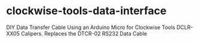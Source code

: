 # clockwise-tools-data-interface
DIY Data Transfer Cable Using an Arduino Micro for Clockwise Tools DCLR-XX05 Calipers. Replaces the DTCR-02 RS232 Data Cable
